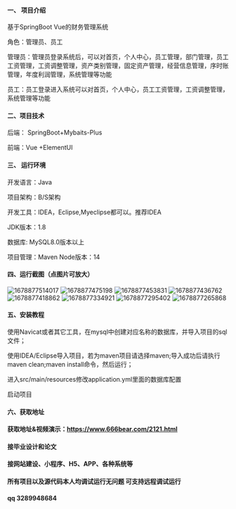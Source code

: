 #### 一、 项目介绍
基于SpringBoot Vue的财务管理系统

角色：管理员、员工

管理员：管理员登录系统后，可以对首页，个人中心，员工管理，部门管理，员工工资管理，工资调整管理，资产类别管理，固定资产管理，经营信息管理，序时账管理，年度利润管理，系统管理等功能

员工：员工登录进入系统可以对首页，个人中心，员工工资管理，工资调整管理，系统管理等功能

#### 二、项目技术
后端： SpringBoot+Mybaits-Plus

前端：Vue +ElementUI 

#### 三、 运行环境
开发语言：Java

项目架构：B/S架构

开发工具：IDEA，Eclipse,Myeclipse都可以。推荐IDEA

JDK版本：1.8

数据库: MySQL8.0版本以上

项目管理：Maven
Node版本：14
#### 四、运行截图（点图片可放大）
![1678877514017](https://github.com/666bears/finances/assets/143094776/0ab62821-fc46-420c-8feb-f3b4fced0f90)
![1678877475198](https://github.com/666bears/finances/assets/143094776/fd4b1ac8-a11d-4a68-9ad3-51e838783f6f)
![1678877453831](https://github.com/666bears/finances/assets/143094776/c5473ca5-2836-4c03-a609-793b2d357fae)
![1678877436762](https://github.com/666bears/finances/assets/143094776/d4d67cce-b8ff-4d8b-ba01-d9be5b7ab7fa)
![1678877418862](https://github.com/666bears/finances/assets/143094776/6f70fcc4-8793-4625-b79b-96d132ed5b42)
![1678877334921](https://github.com/666bears/finances/assets/143094776/ce2c6965-c20c-4835-9017-221d6895fef3)
![1678877295402](https://github.com/666bears/finances/assets/143094776/bcd3bf76-6c92-4ba7-b810-d344b09eda17)
![1678877265868](https://github.com/666bears/finances/assets/143094776/48db7d5a-ebcb-4dc2-beca-d5686f5d1446)


#### 五、安装教程
使用Navicat或者其它工具，在mysql中创建对应名称的数据库，并导入项目的sql文件；

使用IDEA/Eclipse导入项目，若为maven项目请选择maven;导入成功后请执行maven clean;maven install命令，然后运行；

进入src/main/resources修改application.yml里面的数据库配置

启动项目
#### 六、获取地址
#### 获取地址&视频演示：https://www.666bear.com/2121.html

#### 接毕业设计和论文
#### 接网站建设、小程序、H5、APP、各种系统等
#### 所有项目以及源代码本人均调试运行无问题 可支持远程调试运行
#### qq 3289948684
